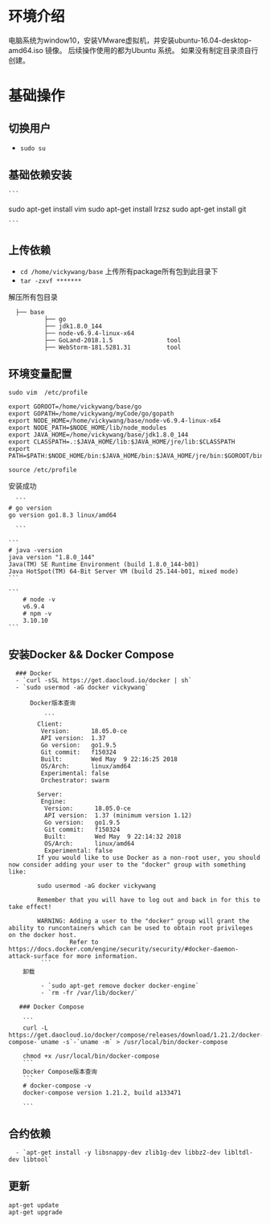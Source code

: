 # 环境介绍
   电脑系统为window10，安装VMware虚拟机，并安装ubuntu-16.04-desktop-amd64.iso 镜像。
   后续操作使用的都为Ubuntu 系统。
   如果没有制定目录须自行创建。
# 基础操作
  ## 切换用户
  - `sudo su`

  ## 基础依赖安装
    ```
   sudo apt-get install vim
   sudo apt-get install lrzsz
   sudo apt-get install git

    ```

  ## 上传依赖
  - `cd /home/vickywang/base`
  上传所有package所有包到此目录下
  - `tar -zxvf *******`

  解压所有包目录

  ```
    ├── base
        	├── go
	        ├── jdk1.8.0_144
	        ├── node-v6.9.4-linux-x64
	        ├── GoLand-2018.1.5               tool
	        ├── WebStorm-181.5281.31          tool

  ```

  ## 环境变量配置

  ```
  sudo vim  /etc/profile

 export GOROOT=/home/vickywang/base/go
 export GOPATH=/home/vickywang/myCode/go/gopath
 export NODE_HOME=/home/vickywang/base/node-v6.9.4-linux-x64
 export NODE_PATH=$NODE_HOME/lib/node_modules
 export JAVA_HOME=/home/vickywang/base/jdk1.8.0_144
 export CLASSPATH=.:$JAVA_HOME/lib:$JAVA_HOME/jre/lib:$CLASSPATH
 export PATH=$PATH:$NODE_HOME/bin:$JAVA_HOME/bin:$JAVA_HOME/jre/bin:$GOROOT/bin

 source /etc/profile
  ```

  安装成功


      ```
    # go version
    go version go1.8.3 linux/amd64

      ```

    ```
    # java -version
    java version "1.8.0_144"
    Java(TM) SE Runtime Environment (build 1.8.0_144-b01)
    Java HotSpot(TM) 64-Bit Server VM (build 25.144-b01, mixed mode)
    ```

    ```
        # node -v
        v6.9.4
        # npm -v
        3.10.10
    ```

  ## 安装Docker && Docker Compose

      ### Docker
      - `curl -sSL https://get.daocloud.io/docker | sh`
      - `sudo usermod -aG docker vickywang`

          Docker版本查询

              ```
            Client:
             Version:      18.05.0-ce
             API version:  1.37
             Go version:   go1.9.5
             Git commit:   f150324
             Built:        Wed May  9 22:16:25 2018
             OS/Arch:      linux/amd64
             Experimental: false
             Orchestrator: swarm

            Server:
             Engine:
              Version:      18.05.0-ce
              API version:  1.37 (minimum version 1.12)
              Go version:   go1.9.5
              Git commit:   f150324
              Built:        Wed May  9 22:14:32 2018
              OS/Arch:      linux/amd64
              Experimental: false
            If you would like to use Docker as a non-root user, you should now consider adding your user to the "docker" group with something like:

            sudo usermod -aG docker vickywang

            Remember that you will have to log out and back in for this to take effect!

            WARNING: Adding a user to the "docker" group will grant the ability to runcontainers which can be used to obtain root privileges on the docker host.
                     Refer to https://docs.docker.com/engine/security/security/#docker-daemon-attack-surface for more information.
             ```
        卸载

             - `sudo apt-get remove docker docker-engine`
             - `rm -fr /var/lib/docker/`

       ### Docker Compose

        ```
        curl -L https://get.daocloud.io/docker/compose/releases/download/1.21.2/docker-compose-`uname -s`-`uname -m` > /usr/local/bin/docker-compose

        chmod +x /usr/local/bin/docker-compose
        ```
        Docker Compose版本查询
        ```
        # docker-compose -v
        docker-compose version 1.21.2, build a133471

        ```

  ## 合约依赖

      - `apt-get install -y libsnappy-dev zlib1g-dev libbz2-dev libltdl-dev libtool`

  ## 更新
  ```
  apt-get update
  apt-get upgrade
  ```